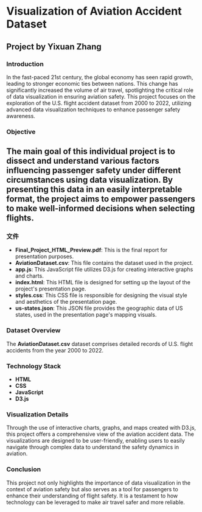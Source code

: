 # Visualization of Aviation Accident Dataset

## Project by Yixuan Zhang

### Introduction
In the fast-paced 21st century, the global economy has seen rapid growth, leading to stronger economic ties between nations. This change has significantly increased the volume of air travel, spotlighting the critical role of data visualization in ensuring aviation safety. This project focuses on the exploration of the U.S. flight accident dataset from 2000 to 2022, utilizing advanced data visualization techniques to enhance passenger safety awareness.

### Objective
The main goal of this individual project is to dissect and understand various factors influencing passenger safety under different circumstances using data visualization. By presenting this data in an easily interpretable format, the project aims to empower passengers to make well-informed decisions when selecting flights.
-------------------------------------------------------------------
### 文件
- **Final_Project_HTML_Preview.pdf**: This is the final report for presentation purposes.
- **AviationDataset.csv**: This file contains the dataset used in the project.
- **app.js**: This JavaScript file utilizes D3.js for creating interactive graphs and charts.
- **index.html**: This HTML file is designed for setting up the layout of the project's presentation page.
- **styles.css**: This CSS file is responsible for designing the visual style and aesthetics of the presentation page.
- **us-states.json**: This JSON file provides the geographic data of US states, used in the presentation page's mapping visuals.

### Dataset Overview
The **AviationDataset.csv** dataset comprises detailed records of U.S. flight accidents from the year 2000 to 2022.

### Technology Stack
- **HTML**
- **CSS**
- **JavaScript**
- **D3.js**
  
### Visualization Details
Through the use of interactive charts, graphs, and maps created with D3.js, this project offers a comprehensive view of the aviation accident data. The visualizations are designed to be user-friendly, enabling users to easily navigate through complex data to understand the safety dynamics in aviation.

### Conclusion
This project not only highlights the importance of data visualization in the context of aviation safety but also serves as a tool for passengers to enhance their understanding of flight safety. It is a testament to how technology can be leveraged to make air travel safer and more reliable.
